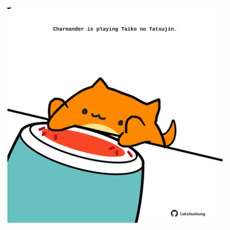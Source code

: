<!-- built at 13/01/2023, 06:00:59 UTC -->
<p align="center">
  <img width="500" height="500" src="./ReadmeImage.svg">
</p>
